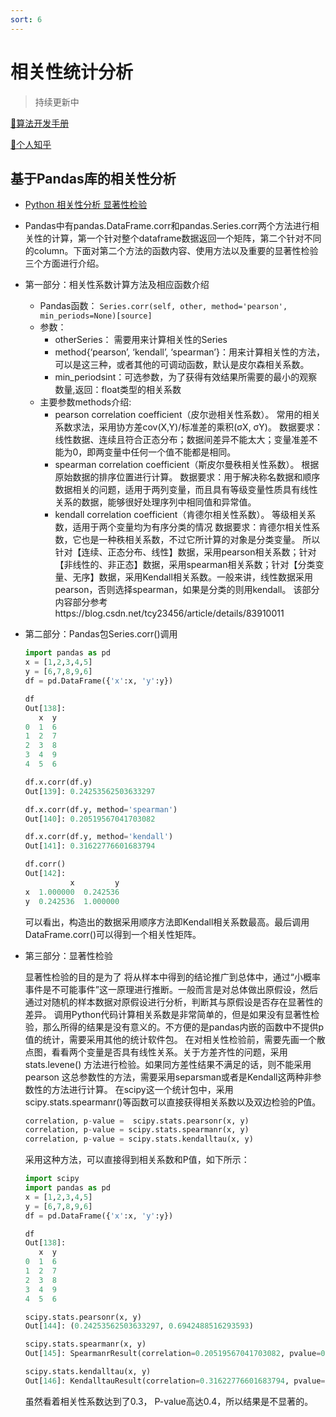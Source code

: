 ```yaml
---
sort: 6
---
```


# 相关性统计分析

> 持续更新中


[🔨算法开发手册](https://kg-nlp.github.io/Algorithm-Project-Manual/数据分析/相关性统计分析.html)


[🔨个人知乎](https://www.zhihu.com/people/zhangyj-n)



## 基于Pandas库的相关性分析

* [Python 相关性分析 显著性检验](https://www.jianshu.com/p/f9304da68d98)
* Pandas中有pandas.DataFrame.corr和pandas.Series.corr两个方法进行相关性的计算，第一个针对整个dataframe数据返回一个矩阵，第二个针对不同的column。下面对第二个方法的函数内容、使用方法以及重要的显著性检验三个方面进行介绍。
* 第一部分：相关性系数计算方法及相应函数介绍
    * Pandas函数：
        `Series.corr(self, other, method='pearson', min_periods=None)[source] `
    * 参数：
        * otherSeries： 需要用来计算相关性的Series
        * method{‘pearson’, ‘kendall’, ‘spearman’}：用来计算相关性的方法，可以是这三种，或者其他的可调动函数，默认是皮尔森相关系数。
        * min_periodsint：可选参数，为了获得有效结果所需要的最小的观察数量,返回：float类型的相关系数
    * 主要参数methods介绍:
        * pearson correlation coefficient（皮尔逊相关性系数）。
            常用的相关系数求法，采用协方差cov(X,Y)/标准差的乘积(σX, σY)。
            数据要求： 线性数据、连续且符合正态分布；数据间差异不能太大；变量准差不能为0，即两变量中任何一个值不能都是相同。
       * spearman correlation coefficient（斯皮尔曼秩相关性系数）。
            根据原始数据的排序位置进行计算。
            数据要求：用于解决称名数据和顺序数据相关的问题，适用于两列变量，而且具有等级变量性质具有线性关系的数据，能够很好处理序列中相同值和异常值。
        * kendall correlation coefficient（肯德尔相关性系数）。
            等级相关系数，适用于两个变量均为有序分类的情况
            数据要求：肯德尔相关性系数，它也是一种秩相关系数，不过它所计算的对象是分类变量。
            所以针对【连续、正态分布、线性】数据，采用pearson相关系数；针对【非线性的、非正态】数据，采用spearman相关系数；针对【分类变量、无序】数据，采用Kendall相关系数。一般来讲，线性数据采用pearson，否则选择spearman，如果是分类的则用kendall。
            该部分内容部分参考https://blog.csdn.net/tcy23456/article/details/83910011
* 第二部分：Pandas包Series.corr()调用
    ```Python
    import pandas as pd
    x = [1,2,3,4,5]
    y = [6,7,8,9,6]
    df = pd.DataFrame({'x':x, 'y':y})
    
    df
    Out[138]: 
       x  y
    0  1  6
    1  2  7
    2  3  8
    3  4  9
    4  5  6
    
    df.x.corr(df.y)
    Out[139]: 0.24253562503633297
    
    df.x.corr(df.y, method='spearman')
    Out[140]: 0.20519567041703082
    
    df.x.corr(df.y, method='kendall')
    Out[141]: 0.31622776601683794
    
    df.corr()
    Out[142]: 
              x         y
    x  1.000000  0.242536
    y  0.242536  1.000000
    ```

    可以看出，构造出的数据采用顺序方法即Kendall相关系数最高。最后调用DataFrame.corr()可以得到一个相关性矩阵。
* 第三部分：显著性检验

    显著性检验的目的是为了 将从样本中得到的结论推广到总体中，通过“小概率事件是不可能事件”这一原理进行推断。一般而言是对总体做出原假设，然后通过对随机的样本数据对原假设进行分析，判断其与原假设是否存在显著性的差异。
    调用Python代码计算相关系数是非常简单的，但是如果没有显著性检验，那么所得的结果是没有意义的。不方便的是pandas内嵌的函数中不提供p值的统计，需要采用其他的统计软件包。
    在对相关性检验前，需要先画一个散点图，看看两个变量是否具有线性关系。关于方差齐性的问题，采用 stats.levene() 方法进行检验。如果同方差性结果不满足的话，则不能采用pearson 这总参数性的方法，需要采用separsman或者是Kendall这两种非参数性的方法进行计算。
    在scipy这一个统计包中，采用scipy.stats.spearmanr()等函数可以直接获得相关系数以及双边检验的P值。

    ```python
    correlation, p-value =  scipy.stats.pearsonr(x, y)
    correlation, p-value = scipy.stats.spearmanr(x, y)
    correlation, p-value = scipy.stats.kendalltau(x, y)
    ```

    采用这种方法，可以直接得到相关系数和P值，如下所示：

    ```python
    import scipy
    import pandas as pd
    x = [1,2,3,4,5]
    y = [6,7,8,9,6]
    df = pd.DataFrame({'x':x, 'y':y})
    
    df
    Out[138]: 
       x  y
    0  1  6
    1  2  7
    2  3  8
    3  4  9
    4  5  6
    
    scipy.stats.pearsonr(x, y)
    Out[144]: (0.24253562503633297, 0.6942488516293593)
    
    scipy.stats.spearmanr(x, y)
    Out[145]: SpearmanrResult(correlation=0.20519567041703082, pvalue=0.7405819415910722)
    
    scipy.stats.kendalltau(x, y)
    Out[146]: KendalltauResult(correlation=0.31622776601683794, pvalue=0.44848886103153185)
    ```

    虽然看着相关性系数达到了0.3， P-value高达0.4，所以结果是不显著的。

